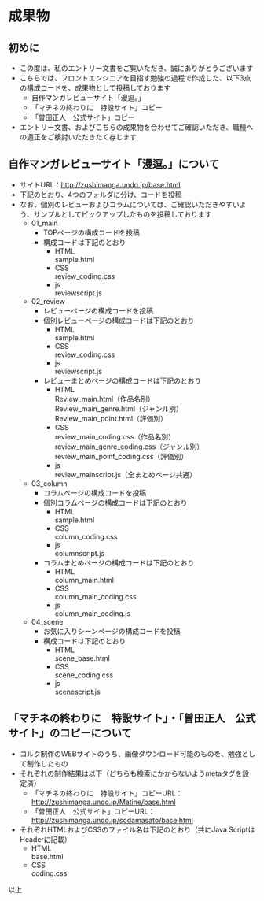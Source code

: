 # 成果物

## 初めに
* この度は、私のエントリー文書をご覧いただき、誠にありがとうございます  
* こちらでは、フロントエンジニアを目指す勉強の過程で作成した、以下3点の構成コードを、成果物として投稿しております  　
	* 自作マンガレビューサイト「漫逗。」  
	* 「マチネの終わりに　特設サイト」コピー  
	* 「曽田正人　公式サイト」コピー  
* エントリー文書、およびこちらの成果物を合わせてご確認いただき、職種への適正をご検討いただきたく存じます  

## 自作マンガレビューサイト「漫逗。」について  
* サイトURL：http://zushimanga.undo.jp/base.html  
* 下記のとおり、4つのフォルダに分け、コードを投稿  
* なお、個別のレビューおよびコラムについては、ご確認いただきやすいよう、サンプルとしてピックアップしたものを投稿しております  
	* 01_main  
		* TOPページの構成コードを投稿  
		* 構成コードは下記のとおり  
			* HTML  
					sample.html  
			* CSS  
					review_coding.css  
			* js  
					reviewscript.js  
	* 02_review  
		* レビューページの構成コードを投稿  
		* 個別レビューページの構成コードは下記のとおり
			* HTML  
					sample.html  
			* CSS  
					review_coding.css  
			* js  
					reviewscript.js
		* レビューまとめページの構成コードは下記のとおり  
			* HTML  
					Review_main.html（作品名別）  
					Review_main_genre.html（ジャンル別）  
					Review_main_point.html（評価別）  
			* CSS  
					review_main_coding.css（作品名別）  
					review_main_genre_coding.css（ジャンル別）  
					review_main_point_coding.css（評価別）  
			* js  
					review_mainscript.js（全まとめページ共通）  
	* 03_column  
		* コラムページの構成コードを投稿  
		* 個別コラムページの構成コードは下記のとおり  
			* HTML  
					sample.html  
			* CSS  
					column_coding.css  
			* js  
					columnscript.js  
		* コラムまとめページの構成コードは下記のとおり  
			* HTML  
					column_main.html  
			* CSS  
					column_main_coding.css  
			* js  
					column_main_coding.js  
	* 04_scene  
		* お気に入りシーンページの構成コードを投稿  
		* 構成コードは下記のとおり  
			* HTML  
					scene_base.html  
			* CSS  
					scene_coding.css  
			* js  
					scenescript.js  

## 「マチネの終わりに　特設サイト」・「曽田正人　公式サイト」のコピーについて  
* コルク制作のWEBサイトのうち、画像ダウンロード可能のものを、勉強として制作したもの  
* それぞれの制作結果は以下（どちらも検索にかからないようmetaタグを設定済）  
	* 「マチネの終わりに　特設サイト」コピーURL：http://zushimanga.undo.jp/Matine/base.html  
	* 「曽田正人　公式サイト」コピーURL：http://zushimanga.undo.jp/sodamasato/base.html  
* それぞれHTMLおよびCSSのファイル名は下記のとおり（共にJava ScriptはHeaderに記載）  
	* HTML  
			base.html  
	* CSS  
			coding.css  
  
	
以上
